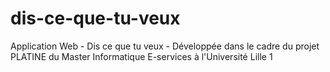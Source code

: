 # dis-ce-que-tu-veux
Application Web - Dis ce que tu veux - Développée dans le cadre du projet PLATINE du Master Informatique E-services à l'Université Lille 1
